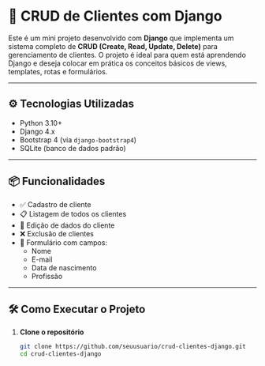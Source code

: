 # 🧾 CRUD de Clientes com Django

Este é um mini projeto desenvolvido com **Django** que implementa um sistema completo de **CRUD (Create, Read, Update, Delete)** para gerenciamento de clientes. O projeto é ideal para quem está aprendendo Django e deseja colocar em prática os conceitos básicos de views, templates, rotas e formulários.

---

## ⚙️ Tecnologias Utilizadas

- Python 3.10+
- Django 4.x
- Bootstrap 4 (via `django-bootstrap4`)
- SQLite (banco de dados padrão)

---

## 📦 Funcionalidades

- ✅ Cadastro de cliente
- 📋 Listagem de todos os clientes
- 📝 Edição de dados do cliente
- ❌ Exclusão de clientes
- 📄 Formulário com campos:
  - Nome
  - E-mail
  - Data de nascimento
  - Profissão

---

## 🛠️ Como Executar o Projeto

1. **Clone o repositório**
   ```bash
   git clone https://github.com/seuusuario/crud-clientes-django.git
   cd crud-clientes-django
